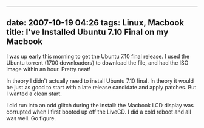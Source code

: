 
---
date: 2007-10-19 04:26
tags: Linux, Macbook
title: I've Installed Ubuntu 7.10 Final on my Macbook
---

I was up early this morning to get the Ubuntu 7.10 final release. I used the
Ubuntu torrent (1700 downloaders) to download the file, and had the ISO image
within an hour. Pretty neat!

In theory I didn't actually need to install
Ubuntu 7.10 final. In theory it would be just as good to start with a late
release candidate and apply patches. But I wanted a clean start.

I did run
into an odd glitch during the install: the Macbook LCD display was corrupted
when I first booted up off the LiveCD. I did a cold reboot and all was well.
Go figure.
